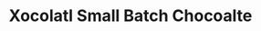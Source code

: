---
title: "Xocolatl Small Batch Chocoalte"
url: /atlanta/xocolatl-small-batch-chocoalte/
shop: Schokolade
---